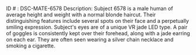 ID # : DSC-MATE-6578
Description: Subject 6578 is a male human of average height and weight with a normal blonde haircut. Their distinguishing features include several spots on their face and a perpetually smiling expression. Subject's eyes are of a unique VR jade LED type. A pair of goggles is consistently kept over their forehead, along with a jade earring on each ear. They are often seen wearing a silver chain necklace and smoking a cigarette.